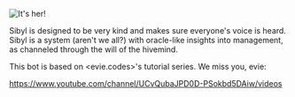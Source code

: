 ![It's her!](http://cdn1.bigcommerce.com/server4500/8skklvbk/products/2409/images/22887/Delphic_Sibyl_Michelangelo___21969.1501257269.490.588.jpg "Sibyl Image")

Sibyl is designed to be very kind and makes sure everyone's voice is heard. Sibyl is a system (aren't we all?) with oracle-like insights into management, as channeled through the will of the hivemind.

This bot is based on <evie.codes>'s tutorial series. We miss you, evie:

https://www.youtube.com/channel/UCvQubaJPD0D-PSokbd5DAiw/videos
